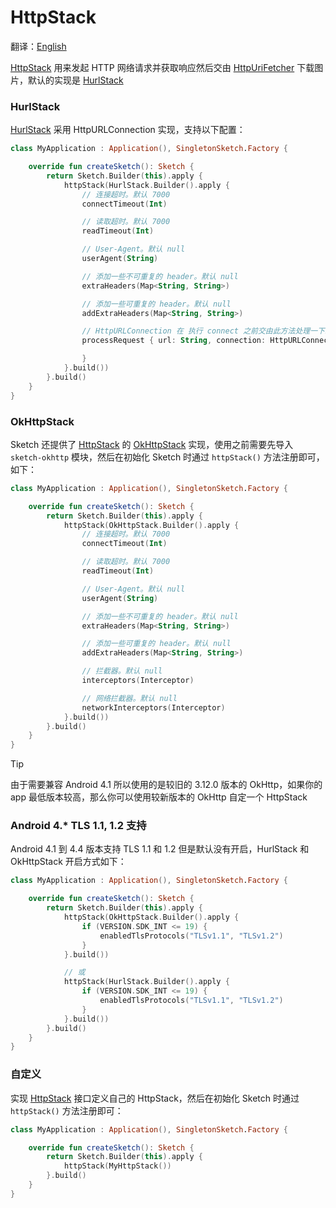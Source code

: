 # HttpStack

[//]: # (TODO)

翻译：[English](http_stack.md)

[HttpStack] 用来发起 HTTP 网络请求并获取响应然后交由 [HttpUriFetcher]
下载图片，默认的实现是 [HurlStack]

### HurlStack

[HurlStack] 采用 HttpURLConnection 实现，支持以下配置：

```kotlin
class MyApplication : Application(), SingletonSketch.Factory {

    override fun createSketch(): Sketch {
        return Sketch.Builder(this).apply {
            httpStack(HurlStack.Builder().apply {
                // 连接超时。默认 7000
                connectTimeout(Int)

                // 读取超时。默认 7000
                readTimeout(Int)

                // User-Agent。默认 null
                userAgent(String)

                // 添加一些不可重复的 header。默认 null
                extraHeaders(Map<String, String>)

                // 添加一些可重复的 header。默认 null
                addExtraHeaders(Map<String, String>)

                // HttpURLConnection 在 执行 connect 之前交由此方法处理一下。默认 null
                processRequest { url: String, connection: HttpURLConnection ->

                }
            }.build())
        }.build()
    }
}
```

### OkHttpStack

Sketch 还提供了 [HttpStack] 的 [OkHttpStack] 实现，使用之前需要先导入 `sketch-okhttp` 模块，然后在初始化
Sketch 时通过 `httpStack()` 方法注册即可，如下：

```kotlin
class MyApplication : Application(), SingletonSketch.Factory {

    override fun createSketch(): Sketch {
        return Sketch.Builder(this).apply {
            httpStack(OkHttpStack.Builder().apply {
                // 连接超时。默认 7000
                connectTimeout(Int)

                // 读取超时。默认 7000
                readTimeout(Int)

                // User-Agent。默认 null
                userAgent(String)

                // 添加一些不可重复的 header。默认 null
                extraHeaders(Map<String, String>)

                // 添加一些可重复的 header。默认 null
                addExtraHeaders(Map<String, String>)

                // 拦截器。默认 null
                interceptors(Interceptor)

                // 网络拦截器。默认 null
                networkInterceptors(Interceptor)
            }.build())
        }.build()
    }
}
```

> [!TIP]
> 由于需要兼容 Android 4.1 所以使用的是较旧的 3.12.0 版本的 OkHttp，如果你的 app
> 最低版本较高，那么你可以使用较新版本的 OkHttp 自定一个 HttpStack

### Android 4.* TLS 1.1, 1.2 支持

Android 4.1 到 4.4 版本支持 TLS 1.1 和 1.2 但是默认没有开启，HurlStack 和 OkHttpStack 开启方式如下：

```kotlin
class MyApplication : Application(), SingletonSketch.Factory {

    override fun createSketch(): Sketch {
        return Sketch.Builder(this).apply {
            httpStack(OkHttpStack.Builder().apply {
                if (VERSION.SDK_INT <= 19) {
                    enabledTlsProtocols("TLSv1.1", "TLSv1.2")
                }
            }.build())

            // 或
            httpStack(HurlStack.Builder().apply {
                if (VERSION.SDK_INT <= 19) {
                    enabledTlsProtocols("TLSv1.1", "TLSv1.2")
                }
            }.build())
        }.build()
    }
}
```

### 自定义

实现 [HttpStack] 接口定义自己的 HttpStack，然后在初始化 Sketch 时通过 `httpStack()` 方法注册即可：

```kotlin
class MyApplication : Application(), SingletonSketch.Factory {

    override fun createSketch(): Sketch {
        return Sketch.Builder(this).apply {
            httpStack(MyHttpStack())
        }.build()
    }
}
```

[HttpStack]: ../../sketch-core/src/commonMain/kotlin/com/github/panpf/sketch/http/HttpStack.kt

[HurlStack]: ../../sketch-core/src/commonMain/kotlin/com/github/panpf/sketch/http/HurlStack.kt

[OkHttpStack]: ../../sketch-okhttp/src/main/kotlin/com/github/panpf/sketch/http/OkHttpStack.kt

[HttpUriFetcher]: ../../sketch-core/src/commonMain/kotlin/com/github/panpf/sketch/fetch/HttpUriFetcher.kt